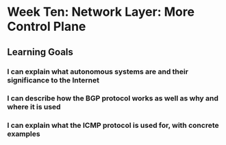 # Week Ten: Network Layer: More Control Plane

## Learning Goals

### I can explain what autonomous systems are and their significance to the Internet


### I can describe how the BGP protocol works as well as why and where it is used


### I can explain what the ICMP protocol is used for, with concrete examples


